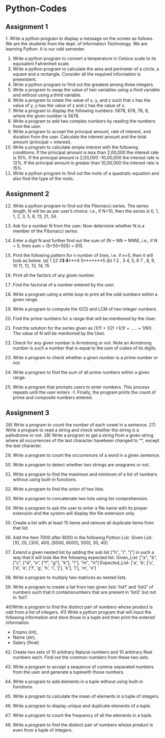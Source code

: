 # Python-Codes
<h2>Assignment 1</h2>
 1. Write a python program to display a message on the screen as follows.
We are the students from the dept. of Information Technology.
We are learning Python.
It is our odd semester.

2. Write a python program to convert a temperature in Celsius scale to its equivalent Fahrenheit scale.
3. Write a python program to calculate the area and perimeter of a circle, a square and a rectangle. Consider all the required information is preexistent.
4. Write a python program to find out the greatest among three integers.
5. Write a program to swap the value of two variables using a third variable and without using a third variable.
6. Write a program to rotate the value of x, y, and z such that x has the value of y, y has the value of z and z has the value of x.
7. Write a program to display the following numbers: 5678, 678, 78, 8, where the given number is 5678.
8. Write a program to add two complex numbers by reading the numbers from the user.
9. Write a program to accept the principal amount, rate of interest, and duration from the user. Calculate the interest amount and the total amount (principal + interest).
10. Write a program to calculate simple interest with the following conditions:
If the principal amount is less than 2,00,000 the interest rate is 10%.
If the principal amount is 2,00,000 -10,00,000 the interest rate is 12%.
If the principal amount is greater than 10,00,000 the interest rate is 15%
11. Write a python program to find out the roots of a quadratic equation and also find the type of the roots.
    
<h2>Assignment 2</h2>

12) Write a python program to find out the Fibonacci series. The series length, N will be as per
user’s choice.
i.e., if N=10, then the series is
0, 1, 1, 2, 3, 5, 8, 13, 21, 34.

14) Ask for a number N from the user. Now determine whether N is a member of the Fibonacci
series.
15) Enter a digit N and further find out the sum of (N + NN + NNN),
i.e., if N = 5, then sum = (5+55+555) = 615.
16) Print the following pattern for n number of lines, i.e. if n=5, then it will look as below.
(a)
 1
 2*2
 3***3
 4*****4
5*******5
(b) 1
2 , 3
4, 5, 6
7 , 8, 9, 10
11, 12, 13, 14, 15
17) Print all the factors of any given number.
18) Find the factorial of a number entered by the user.
19) Write a program using a while loop to print all the odd numbers within a given range.
20) Write a program to compute the GCD and LCM of two integer numbers.
21) Find the prime numbers for a range that will be mentioned by the User.
22) Find the solution for the series given as (1/1! + 1/2! +1/3! + ….. + 1/N!).
The value of N will be mentioned by the User.
23) Check for any given number is Armstrong or not.
Note an Armstrong number is such a number that is equal to the sum of cubes of its digits.
24) Write a program to check whether a given number is a prime number or not.
25) Write a program to find the sum of all prime numbers within a given range.
26) Write a program that prompts users to enter numbers. This process repeats until the
user enters -1. Finally, the program prints the count of prime and composite numbers
entered.
<h2>Assignment 3</h2>
26) Write a program to count the number of each vowel in a sentence.
27) Write a program to read a string and check whether the string is a palindrome or not.
28) Write a program to get a string from a given string where all occurrences of the last
character havebeen changed to ‘*’, except the last character.

29) Write a program to count the occurrences of a word in a given sentence.
30) Write a program to detect whether two strings are anagrams or not.

31) Write a program to find the maximum and minimum of a list of numbers without
using built-in functions.

32) Write a program to find the union of two lists.

33) Write a program to concatenate two lists using list comprehension.
34) Write a program to ask the user to enter a file name with its proper extension and the
system will display the file extension only.
35) Create a list with at least 15 items and remove all duplicate items from that list.
36) Add the item 7000 after 6000 in the following Python List.
Given List: [10, 20, [300, 400, [5000, 6000], 500], 30, 40]
37) Extend a given nested list by adding the sub list ["h", "i", "j"] in such a way that it will
look like the following expected list.
Given_List: ["a", "b", ["c", ["d", "e", ["f", "g"], "k"], "l"], "m", "n"]
Expected_List: ['a', 'b', ['c', ['d', 'e', ['f', 'g', 'h', 'i', 'j'], 'k'], 'l'], 'm', 'n']
38) Write a program to multiply two matrices as nested lists.

39) Write a program to create a list from two given lists ‘list1’ and ‘list2’ of numbers such
that it containsnumbers that are present in ‘list2’ but not in ‘list1’.

40)Write a program to find the distinct pair of numbers whose product is odd from a list of
integers.
41) Write a python program that will input the following information and store those in a tuple
and then print the entered information.
- Empno (int),
- Name (str),
- Salary (float)
42) Create two sets of 10 arbitrary Natural numbers and 10 arbitrary Real numbers each. Find
out the common numbers from these two sets.

43) Write a program to accept a sequence of comma-separated numbers from the user and
generate a tuplewith those numbers.

44) Write a program to add elements in a tuple without using built-in functions.
45) Write a program to calculate the mean of elements in a tuple of integers.

46) Write a program to display unique and duplicate elements of a tuple.

47) Write a program to count the frequency of all the elements in a tuple.

48) Write a program to find the distinct pair of numbers whose product is even from a tuple of integers.




